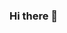 ### Hi there 👋

<!--
**RAZAUL-ISLAM/RAZAUL-ISLAM** is a ✨ _special_ ✨ repository because its `README.md` (this file) appears on your GitHub profile.

Here are some ideas to get you started:

- 🔭 I’m currently working on National University
- 🌱 I’m currently learning code
- 👯 I’m looking to collaborate on github
- 🤔 I’m looking for help with this website
- 💬 Ask me about anything
- 📫 How to reach me: via email
- 😄 Pronouns: ...
- ⚡ Fun fact:I like to do something new
-->
